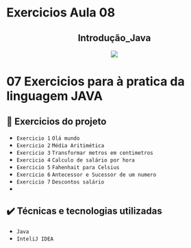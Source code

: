 # Exercicios Aula 08
<h2 align="center">Introdução_Java</h2>


<p align="center">
<img src="https://img.shields.io/badge/Status-Programador_em_Desenvolvimento-blue"></p>

# <p>07 Exercicios para à pratica da linguagem JAVA</p>

## 🔨 Exercicios do projeto

- `Exercicio 1` `Olá mundo`
- `Exercicio 2` `Média Aritimética`
- `Exercicio 3` `Transformar metros em centimetros`
- `Exercicio 4` `Calculo de salário por hora`
- `Exercicio 5` `Fahenhait para Celsius`
- `Exercicio 6` `Antecessor e Sucessor de um numero`
- `Exercicio 7` `Descontos salário`
- 
## ✔️ Técnicas e tecnologias utilizadas

- ``Java ``
- ``InteliJ IDEA``

